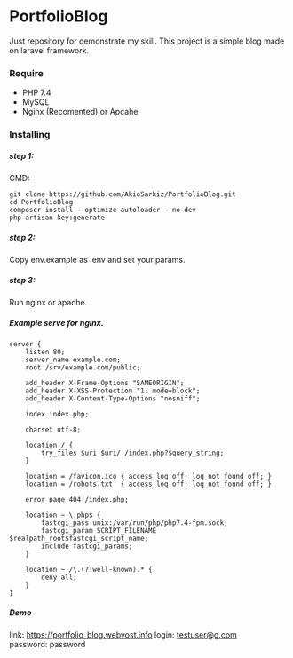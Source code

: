 # PortfolioBlog
Just repository for demonstrate my skill. This project is a simple blog made on laravel framework.


### Require
- PHP 7.4
- MySQL
- Nginx (Recomented) or Apcahe


### Installing 

##### step 1:
CMD:
```
git clone https://github.com/AkioSarkiz/PortfolioBlog.git
cd PortfolioBlog
composer install --optimize-autoloader --no-dev
php artisan key:generate
```
##### step 2:
Copy env.example as .env and set your params.

##### step 3:
Run nginx or apache.

##### Example serve for nginx.
```
server {
    listen 80;
    server_name example.com;
    root /srv/example.com/public;

    add_header X-Frame-Options "SAMEORIGIN";
    add_header X-XSS-Protection "1; mode=block";
    add_header X-Content-Type-Options "nosniff";

    index index.php;

    charset utf-8;

    location / {
        try_files $uri $uri/ /index.php?$query_string;
    }

    location = /favicon.ico { access_log off; log_not_found off; }
    location = /robots.txt  { access_log off; log_not_found off; }

    error_page 404 /index.php;

    location ~ \.php$ {
        fastcgi_pass unix:/var/run/php/php7.4-fpm.sock;
        fastcgi_param SCRIPT_FILENAME $realpath_root$fastcgi_script_name;
        include fastcgi_params;
    }

    location ~ /\.(?!well-known).* {
        deny all;
    }
}
```

##### Demo
link: https://portfolio_blog.webvost.info
login: testuser@g.com  
password: password
